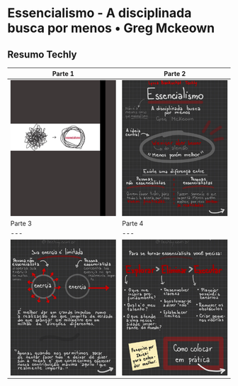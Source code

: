 # Essencialismo - A disciplinada busca por menos • Greg Mckeown

## Resumo Techly

| Parte 1 | Parte 2 |
| --- |  --- |
| ![Resumo Techly • Essencialismo](https://github.com/lyssacavalcanti/resumos-livros/blob/main/Essencialismo/png/Essencialismo%20%E2%80%A2%20Resumo%20Techly%20%E2%80%A2%20Parte%201.png#:~:text=png?raw=true) | ![Resumo Techly • Essencialismo](https://github.com/lyssacavalcanti/resumos-livros/blob/main/Essencialismo/png/Essencialismo%20%E2%80%A2%20Resumo%20Techly%20%E2%80%A2%20Parte%202.png#:~:text=Parte%201.png?raw=true) |
| Parte 3 | Parte 4 |
| --- |  --- |
| ![Resumo Techly • Essencialismo](https://github.com/lyssacavalcanti/resumos-livros/blob/main/Essencialismo/png/Essencialismo%20%E2%80%A2%20Resumo%20Techly%20%E2%80%A2%20Parte%203.png#:~:text=Parte%202.png-,Essencialismo,-%E2%80%A2%20Resumo%20Techly%20%E2%80%A2%20Parte?raw=true) | ![Resumo Techly • Essencialismo](https://github.com/lyssacavalcanti/resumos-livros/blob/main/Essencialismo/png/Essencialismo%20%E2%80%A2%20Resumo%20Techly%20%E2%80%A2%20Parte%204.png#:~:text=Parte%203.png-,Essencialismo,-%E2%80%A2%20Resumo%20Techly%20%E2%80%A2%20Parte?raw=true) |
